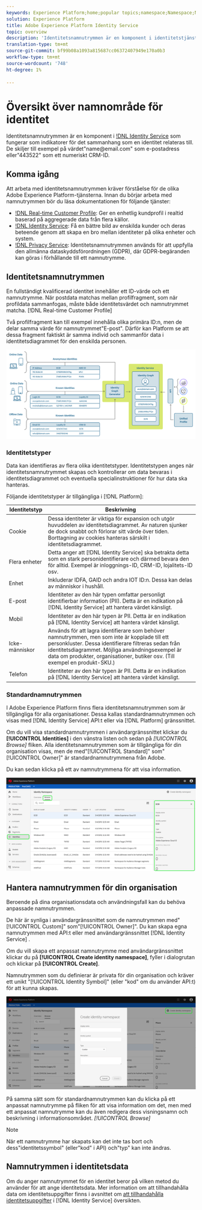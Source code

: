 ```yaml
---
keywords: Experience Platform;home;popular topics;namespace;Namespace;Namespaces;namespaces;identity namespace;Identity namespace;identity;Identity;Identity service;identity service
solution: Experience Platform
title: Adobe Experience Platform Identity Service
topic: overview
description: 'Identitetsnamnutrymmen är en komponent i identitetstjänsten som fungerar som indikatorer för det sammanhang som en identitet relateras till. De skiljer till exempel på värdet"name<span>@email.com" som e-postadress eller"443522" som ett numeriskt CRM-ID. '
translation-type: tm+mt
source-git-commit: bf99b08a1093a815687cc06372407949e170a0b3
workflow-type: tm+mt
source-wordcount: '748'
ht-degree: 1%

---
```



# Översikt över namnområde för identitet

Identitetsnamnutrymmen är en komponent i [!DNL Identity Service](./home.md) som fungerar som indikatorer för det sammanhang som en identitet relateras till. De skiljer till exempel på värdet&quot;name<span>@email.com&quot; som e-postadress eller&quot;443522&quot; som ett numeriskt CRM-ID.

## Komma igång

Att arbeta med identitetsnamnutrymmen kräver förståelse för de olika Adobe Experience Platform-tjänsterna. Innan du börjar arbeta med namnutrymmen bör du läsa dokumentationen för följande tjänster:

- [!DNL Real-time Customer Profile](../profile/home.md): Ger en enhetlig kundprofil i realtid baserad på aggregerade data från flera källor.
- [!DNL Identity Service](./home.md): Få en bättre bild av enskilda kunder och deras beteende genom att skapa en bro mellan identiteter på olika enheter och system.
- [!DNL Privacy Service](../privacy-service/home.md): Identitetsnamnutrymmen används för att uppfylla den allmänna dataskyddsförordningen (GDPR), där GDPR-begäranden kan göras i förhållande till ett namnutrymme.

## Identitetsnamnutrymmen

En fullständigt kvalificerad identitet innehåller ett ID-värde och ett namnutrymme. När postdata matchas mellan profilfragment, som när profildata sammanfogas, måste både identitetsvärdet och namnutrymmet matcha. [!DNL Real-time Customer Profile]

Två profilfragment kan till exempel innehålla olika primära ID:n, men de delar samma värde för namnutrymmet&quot;E-post&quot;. Därför kan Platform se att dessa fragment faktiskt är samma individ och sammanför data i identitetsdiagrammet för den enskilda personen.

![](images/identity-service-stitching.png)

### Identitetstyper

Data kan identifieras av flera olika identitetstyper. Identitetstypen anges när identitetsnamnutrymmet skapas och kontrollerar om data bevaras i identitetsdiagrammet och eventuella specialinstruktioner för hur data ska hanteras.

Följande identitetstyper är tillgängliga i [!DNL Platform]:

| Identitetstyp | Beskrivning |
| --- | --- |
| Cookie | Dessa identiteter är viktiga för expansion och utgör huvuddelen av identitetsdiagrammet. Av naturen sjunker de dock snabbt och förlorar sitt värde över tiden. Borttagning av cookies hanteras särskilt i identitetsdiagrammet. |
| Flera enheter | Detta anger att [!DNL Identity Service] ska betrakta detta som en stark personidentifierare och därmed bevara den för alltid. Exempel är inloggnings-ID, CRM-ID, lojalitets-ID osv. |
| Enhet | Inkluderar IDFA, GAID och andra IOT ID:n. Dessa kan delas av människor i hushåll. |
| E-post | Identiteter av den här typen omfattar personligt identifierbar information (PII). Detta är en indikation på [!DNL Identity Service] att hantera värdet känsligt. |
| Mobil | Identiteter av den här typen är PII. Detta är en indikation på [!DNL Identity Service] att hantera värdet känsligt. |
| Icke-människor | Används för att lagra identifierare som behöver namnutrymmen, men som inte är kopplade till ett personkluster. Dessa identifierare filtreras sedan från identitetsdiagrammet. Möjliga användningsexempel är data om produkter, organisationer, butiker osv. (Till exempel en produkt-SKU.) |
| Telefon | Identiteter av den här typen är PII. Detta är en indikation på [!DNL Identity Service] att hantera värdet känsligt. |

### Standardnamnutrymmen

I Adobe Experience Platform finns flera identitetsnamnutrymmen som är tillgängliga för alla organisationer. Dessa kallas standardnamnutrymmen och visas med [!DNL Identity Service] API:t eller via [!DNL Platform] gränssnittet.

Om du vill visa standardnamnutrymmen i användargränssnittet klickar du **[!UICONTROL Identities]** i den vänstra listen och sedan på *[!UICONTROL Browse]* fliken. Alla identitetsnamnutrymmen som är tillgängliga för din organisation visas, men de med&quot;[!UICONTROL Standard]&quot; som&quot;[!UICONTROL Owner]&quot; är standardnamnutrymmena från Adobe.

Du kan sedan klicka på ett av namnutrymmena för att visa information.

![](./images/standard-namespace-detail.png)

## Hantera namnutrymmen för din organisation

Beroende på dina organisationsdata och användningsfall kan du behöva anpassade namnutrymmen.

De här är synliga i användargränssnittet som de namnutrymmen med&quot;[!UICONTROL Custom]&quot; som&quot;[!UICONTROL Owner]&quot;. Du kan skapa egna namnutrymmen med API:t eller med användargränssnittet [!DNL Identity Service] .

Om du vill skapa ett anpassat namnutrymme med användargränssnittet klickar du på **[!UICONTROL Create identity namespace]**, fyller i dialogrutan och klickar på **[!UICONTROL Create]**.

Namnutrymmen som du definierar är privata för din organisation och kräver ett unikt &quot;[!UICONTROL Identity Symbol]&quot; (eller &quot;kod&quot; om du använder API:t) för att kunna skapas.

![](./images/create-identity-namespace.png)

På samma sätt som för standardnamnutrymmen kan du klicka på ett anpassat namnutrymme på fliken för att visa information om det, men med ett anpassat namnutrymme kan du även redigera dess visningsnamn och beskrivning i informationsområdet. *[!UICONTROL Browse]*

>[!NOTE]
>
>När ett namnutrymme har skapats kan det inte tas bort och dess&quot;identitetssymbol&quot; (eller&quot;kod&quot; i API) och&quot;typ&quot; kan inte ändras.

## Namnutrymmen i identitetsdata

Om du anger namnutrymmet för en identitet beror på vilken metod du använder för att ange identitetsdata. Mer information om att tillhandahålla data om identitetsuppgifter finns i avsnittet om [att tillhandahålla identitetsuppgifter](./home.md#supplying-identity-data-to-identity-service) i [!DNL Identity Service] översikten.
